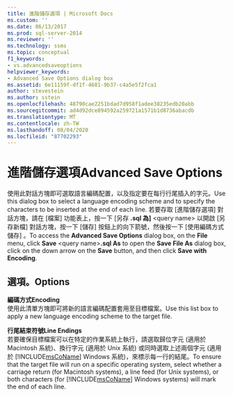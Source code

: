 ```yaml
---
title: 進階儲存選項 | Microsoft Docs
ms.custom: ''
ms.date: 06/13/2017
ms.prod: sql-server-2014
ms.reviewer: ''
ms.technology: ssms
ms.topic: conceptual
f1_keywords:
- vs.advancedsaveoptions
helpviewer_keywords:
- Advanced Save Options dialog box
ms.assetid: 6e11159f-df1f-4681-9b37-c4a5e5f2fca1
author: stevestein
ms.author: sstein
ms.openlocfilehash: 48790cae2251bdad7d958f1adee38235edb20abb
ms.sourcegitcommit: ad4d92dce894592a259721a1571b1d8736abacdb
ms.translationtype: MT
ms.contentlocale: zh-TW
ms.lasthandoff: 08/04/2020
ms.locfileid: "87702293"
---
```

# <a name="advanced-save-options"></a><span data-ttu-id="14f23-102">進階儲存選項</span><span class="sxs-lookup"><span data-stu-id="14f23-102">Advanced Save Options</span></span>
  <span data-ttu-id="14f23-103">使用此對話方塊即可選取語言編碼配置，以及指定要在每行行尾插入的字元。</span><span class="sxs-lookup"><span data-stu-id="14f23-103">Use this dialog box to select a language encoding scheme and to specify the characters to be inserted at the end of each line.</span></span> <span data-ttu-id="14f23-104">若要存取 [進階儲存選項]  對話方塊，請在 [檔案]  功能表上，按一下 [另存 **.sql 為]** \<query name>  以開啟 [另存新檔]  對話方塊，按一下 [儲存]  按鈕上的向下箭號，然後按一下 [使用編碼方式儲存]  。</span><span class="sxs-lookup"><span data-stu-id="14f23-104">To access the **Advanced Save Options** dialog box, on the **File** menu, click **Save** \<query name>**.sql As** to open the **Save File As** dialog box, click on the down arrow on the **Save** button, and then click **Save with Encoding**.</span></span>  
  
## <a name="options"></a><span data-ttu-id="14f23-105">選項。</span><span class="sxs-lookup"><span data-stu-id="14f23-105">Options</span></span>  
 <span data-ttu-id="14f23-106">**編碼方式**</span><span class="sxs-lookup"><span data-stu-id="14f23-106">**Encoding**</span></span>  
 <span data-ttu-id="14f23-107">使用此清單方塊即可將新的語言編碼配置套用至目標檔案。</span><span class="sxs-lookup"><span data-stu-id="14f23-107">Use this list box to apply a new language encoding scheme to the target file.</span></span>  
  
 <span data-ttu-id="14f23-108">**行尾結束符號**</span><span class="sxs-lookup"><span data-stu-id="14f23-108">**Line Endings**</span></span>  
 <span data-ttu-id="14f23-109">若要確保目標檔案可以在特定的作業系統上執行，請選取歸位字元 (適用於 Macintosh 系統)、換行字元 (適用於 Unix 系統) 或同時選取上述兩個字元 (適用於 [!INCLUDE[msCoName](../../includes/msconame-md.md)] Windows 系統)，來標示每一行的結尾。</span><span class="sxs-lookup"><span data-stu-id="14f23-109">To ensure that the target file will run on a specific operating system, select whether a carriage return (for Macintosh systems), a line feed (for Unix systems), or both characters (for [!INCLUDE[msCoName](../../includes/msconame-md.md)] Windows systems) will mark the end of each line.</span></span>  
  
  
